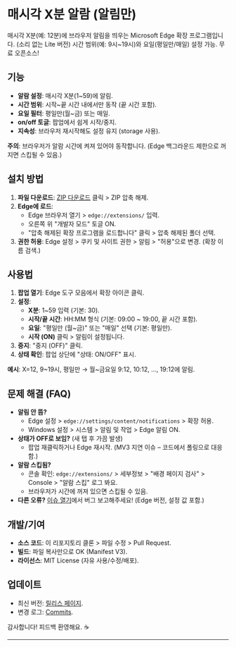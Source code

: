 # 매시각 X분 알람 (알림만)

매시각 X분(예: 12분)에 브라우저 알림을 띄우는 Microsoft Edge 확장 프로그램입니다. (소리 없는 Lite 버전) 시간 범위(예: 9시~19시)와 요일(평일만/매일) 설정 가능. 무료 오픈소스!

## 기능
- **알람 설정**: 매시각 X분(1~59)에 알림.
- **시간 범위**: 시작~끝 시간 내에서만 동작 (끝 시간 포함).
- **요일 필터**: 평일만(월~금) 또는 매일.
- **on/off 토글**: 팝업에서 쉽게 시작/중지.
- **지속성**: 브라우저 재시작해도 설정 유지 (storage 사용).

**주의**: 브라우저가 알람 시간에 켜져 있어야 동작합니다. (Edge 백그라운드 제한으로 꺼지면 스킵될 수 있음.)

## 설치 방법
1. **파일 다운로드**: [ZIP 다운로드]([https://github.com/SYLforge/alarm-EdgeExtension/archive/refs/tags/extensions.zip]) 클릭 > ZIP 압축 해제.
2. **Edge에 로드**:
   - Edge 브라우저 열기 > `edge://extensions/` 입력.
   - 오른쪽 위 "개발자 모드" 토글 ON.
   - "압축 해제된 확장 프로그램을 로드합니다" 클릭 > 압축 해제된 폴더 선택.
3. **권한 허용**: Edge 설정 > 쿠키 및 사이트 권한 > 알림 > "허용"으로 변경. (확장 이름 검색.)

## 사용법
1. **팝업 열기**: Edge 도구 모음에서 확장 아이콘 클릭.
2. **설정**:
   - **X분**: 1~59 입력 (기본: 30).
   - **시작/끝 시간**: HH:MM 형식 (기본: 09:00 ~ 19:00, 끝 시간 포함).
   - **요일**: "평일만 (월~금)" 또는 "매일" 선택 (기본: 평일만).
   - **시작 (ON)** 클릭 > 알림이 설정됩니다.
3. **중지**: "중지 (OFF)" 클릭.
4. **상태 확인**: 팝업 상단에 "상태: ON/OFF" 표시.

**예시**: X=12, 9~19시, 평일만 → 월~금요일 9:12, 10:12, ..., 19:12에 알림.

## 문제 해결 (FAQ)
- **알림 안 뜸?**
  - Edge 설정 > `edge://settings/content/notifications` > 확장 허용.
  - Windows 설정 > 시스템 > 알림 및 작업 > Edge 알림 ON.
- **상태가 OFF로 보임?** (새 탭 후 가끔 발생)
  - 팝업 재클릭하거나 Edge 재시작. (MV3 지연 이슈 – 코드에서 폴링으로 대응함.)
- **알람 스킵됨?**
  - 콘솔 확인: `edge://extensions/` > 세부정보 > "배경 페이지 검사" > Console > "알람 스킵" 로그 봐요.
  - 브라우저가 시간에 꺼져 있으면 스킵될 수 있음.
- **다른 오류?** [이슈 열기](https://github.com/SYLforge/alarm-EdgeExtension/issues/new)에서 버그 보고해주세요! (Edge 버전, 설정 값 포함.)

## 개발/기여
- **소스 코드**: 이 리포지토리 클론 > 파일 수정 > Pull Request.
- **빌드**: 파일 복사만으로 OK (Manifest V3).
- **라이선스**: MIT License (자유 사용/수정/배포).

## 업데이트
- 최신 버전: [릴리스 페이지](https://github.com/SYLforge/alarm-EdgeExtension/releases).
- 변경 로그: [Commits](https://github.com/SYLforge/alarm-EdgeExtension/commits/main).

감사합니다! 피드백 환영해요. ☕

---
